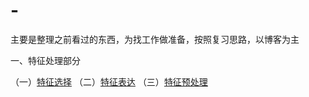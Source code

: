 # -
主要是整理之前看过的东西，为找工作做准备，按照复习思路，以博客为主

一、特征处理部分

（一）[特征选择](https://www.cnblogs.com/pinard/p/9032759.html)
（二）[特征表达](https://www.cnblogs.com/pinard/p/9061549.html)
（三）[特征预处理](https://www.cnblogs.com/pinard/p/9061549.html)
